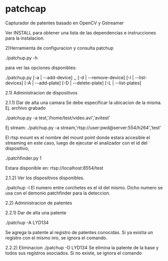 patchcap
========

Capturador de patentes basado en OpenCV y Gstreamer

Ver INSTALL para obtener una lista de las dependencias e instrucciones para la
instalacion.

2)Herramienta de configuracion y consulta patchup

./patchup.py -h

para ver las opciones disponibles:

./patchup.py
	[-a | --add-device] <name>,<uri>,<rtsp mount>
	[-d | --remove-device] <id>
    [-l | --list-devices]
	[-A | --add-plate] <XXXNNN>
	[-D | --delete-plate] <XXXNNN>
	[-L | --list-plates]


2.1) Administracion de dispositivos

2.1.1) Dar de alta una camara
Se debe especificar la ubicacion de la misma.
Ej. archivo grabado

./patchup.py -a test,'/home/test/video.avi','avitest'

Ej stream:
./patchup.py -a stream,'rtsp://user:pwd@server:554/h264','test'

El rtsp mount es el nombre del mount point donde estara accesible el streaming 
en este caso,
luego de ejecutar el analizador con el id del dispositivo, 

./patchfinder.py 1

Estara disponible en:
rtsp://localhost:8554/test

2.1.2) Ver los dispositivos disponibles.

./patchup -l
El numero entre corchetes es el id del mismo.
Dicho numero se usa con el demonio patchfinder para la deteccion.


2.2) Administracion de patentes

2.2.1) Dar de alta una patente

./patchup -A LYD134

Se agrega la patente al registro de patentes conocidas. 
Si ya existia un registro con el mismo nro, se ignora el comando. 

2.2.2) Eliminacion
./patchup -D LYD134 
Se elimina la patente de la base y todos sus registros asociados. 
Si no existe, se ignora el comando



